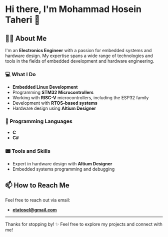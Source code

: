 # Hi there, I'm Mohammad Hosein Taheri 👋

## 👨‍💻 About Me
I'm an **Electronics Engineer** with a passion for embedded systems and hardware design. My expertise spans a wide range of technologies and tools in the fields of embedded development and hardware engineering.

### 💻 What I Do
- **Embedded Linux Development**
- Programming **STM32 Microcontrollers**
- Working with **RISC-V** microcontrollers, including the ESP32 family
- Development with **RTOS-based systems**
- Hardware design using **Altium Designer**

### 🔧 Programming Languages
- **C**
- **C#**

### 📟 Tools and Skills
- Expert in hardware design with **Altium Designer**
- Embedded systems programming and debugging

## 📫 How to Reach Me
Feel free to reach out via email:
- **etatosel@gmail.com**

---
Thanks for stopping by! ✨ Feel free to explore my projects and connect with me!
